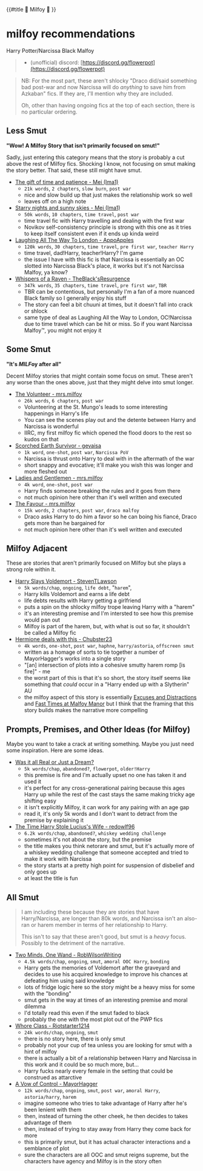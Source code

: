 {{#title 🍑 Milfoy 🍑 }}
# milfoy recommendations

Harry Potter/Narcissa Black Malfoy

> * (unofficial) discord: [https://discord.gg/flowerpot](https://discord.gg/flowerpot) 

> NB: For the most part, these aren't shlocky "Draco did/said something bad post-war and now Narcissa will do *anything* to save him from Azkaban" fics. If they are, I'll mention why they are included.
>
> Oh, other than having ongoing fics at the top of each section, there is no particular ordering.

## Less Smut

**"Wow! A Milfoy Story that isn't primarily focused on smut!"**

Sadly, just entering this category means that the story is probably a cut above the rest of Milfoy fics. Shocking I know, not focusing on smut making the story better. That said, these still might have smut.

- [The gift of time and patience - Mei (Ima1)](https://archiveofourown.org/works/30425877)
    - `21k words`, `2 chapters`, `slow burn`, `post war` 
    - nice and slow build up that just makes the relationship work so well
    - leaves off on a high note
- [Starry nights and sunny skies - Mei (Ima1)](https://archiveofourown.org/works/25129696)
    - `50k words`, `10 chapters`, `time travel`, `post war`
    - time travel fic with Harry travelling and dealing with the first war
    - Novikov self-consistency principle is strong with this one as it tries to keep itself consistent even if it ends up kinda weird
- [Laughing All The Way To London - AppoApples](https://archiveofourown.org/works/31505039)
    - `120k words`, `30 chapters`, `time travel`, `pre first war`, `teacher Harry`
    - time travel, dad!Harry, teacher!Harry? I'm game
    - the issue I have with this fic is that Narcissa is essentially an OC slotted into Narcissa Black's place, it works but it's not Narcissa Malfoy, ya know?
- [Whispers of a Raven - TheBlack'sResurgence](https://www.fanfiction.net/s/13864586/1/Whispers-of-a-Raven)
    - `347k words`, `35 chapters`, `time travel`, `pre first war`, `TBR`
    - TBR can be contentious, but personally I'm a fan of a more nuanced Black family so I generally enjoy his stuff
    - The story can feel a bit chuuni at times, but it doesn't fall into crack or shlock
    - same type of deal as Laughing All the Way to London, OC!Narcissa due to time travel which can be hit or miss. So if you want Narcissa Malfoy™, you might not enjoy it

## Some Smut

**"It's ***MILF***oy after all"**

Decent Milfoy stories that might contain some focus on smut. These aren't any worse than the ones above, just that they might delve into smut longer.

- [The Volunteer - mrs.milfoy](https://www.fanfiction.net/s/8621542/1/The-Volunteer)
    - `26k words`, `6 chapters`, `post war`
    - Volunteering at the St. Mungo's leads to some interesting happenings in Harry's life
    - You can see the scenes play out and the detente between Harry and Narcissa is wonderful
    - IIRC, my first milfoy fic which opened the flood doors to the rest so kudos on that
- [Scorched Earth Survivor - gevaisa](https://archiveofourown.org/works/35096245)
    - `1k word`, `one-shot`, `post war`, `Narcissa PoV`
    - Narcissa is thrust onto Harry to deal with in the aftermath of the war
    - short snappy and evocative; it'll make you wish this was longer and more fleshed out
- [Ladies and Gentlemen - mrs.milfoy](https://www.fanfiction.net/s/9766122/1/Ladies-and-Gentlemen)
    - `4k word`, `one-shot`, `post war`
    - Harry finds someone breaking the rules and it goes from there
    - not much opinion here other than it's well written and executed
- [The Favour - mrs.milfoy](https://www.fanfiction.net/s/10503844/1/The-Favour)
    - `15k words`, `2 chapters`, `post war`, `draco malfoy`
    - Draco asks Harry to do him a favor so he can boing his fiancé, Draco gets more than he bargained for
    - not much opinion here other than it's well written and executed


## Milfoy Adjacent

These are stories that aren't primarily focused on Milfoy but she plays a strong role within it.

- [Harry Slays Voldemort - StevenTLawson](https://archiveofourown.org/works/21677116)
    - `5k words/chap`, `ongoing`, `life debt`, "`harem`", 
    - Harry kills Voldemort and earns a life debt
    - life debts results with Harry getting a girlfriend
    - puts a spin on the shlocky milfoy trope leaving Harry with a "harem"
    - it's an interesting premise and I'm intersted to see how this premise would pan out
    - Milfoy is part of the harem, but, with what is out so far, it shouldn't be called a Milfoy fic
- [Hermione deals with this - Chubster23](https://archiveofourown.org/works/39598377)
    - `4k words`, `one-shot`, `post war`, `haphne`, `harry/astoria`, `offscreen smut`
    - written as a homage of sorts to tie together a number of MayorHagger's works into a single story
    - "[an] intersection of plots into a cohesive smutty harem romp [is fire]" - me
    - the worst part of this is that it's so short, the story itself seems like something that *could* occur in a "Harry ended up with a Slytherin" AU
    - the milfoy aspect of this story is essentially [Excuses and Distractions](https://archiveofourown.org/works/22336837) and [Fast Times at Malfoy Manor](https://archiveofourown.org/works/20206903) but I think that the framing that this story builds makes the narrative more compelling
    

## Prompts, Premises, and Other Ideas (for Milfoy)

Maybe you want to take a crack at writing something. Maybe you just need some inspiration. Here are some ideas.

- [Was it all Real or Just a Dream?](https://archiveofourown.org/works/32848348/chapters/81512050)
    - `5k words/chap`, `abandoned?`, `flowerpot`, `older!Harry`
    - this premise is fire and I'm actually upset no one has taken it and used it
    - it's perfect for any cross-generational pairing because this ages Harry up while the rest of the cast stays the same making tricky age shifting easy
    - it isn't explicitly Milfoy, it can work for any pairing with an age gap
    - read it, it's only 5k words and I don't want to detract from the premise by explaining it
- [The Time Harry Stole Lucius's Wife - redowlf96](https://www.fanfiction.net/s/13392602/1/The-Time-Harry-Stole-Lucius-s-Wife)
    - `6.2k words/chap`, `abandoned?`, `whiskey wedding challenge`
    - sometimes it's not about the story, but the premise
    - the title makes you think netorare and smut, but it's actually more of a whiskey wedding challenge that someone accepted and tried to make it work with Narcissa
    - the story starts at a pretty high point for suspension of disbelief and only goes up
    - at least the title is fun
    

## All Smut

>I am including these because they are stories that have Harry/Narcissa, are longer than 80k words, and Narcissa isn't an also-ran or harem member in terms of her relationship to Harry.
>
>This isn't to say that these aren't good, but smut is a *heavy* focus. Possibly to the detriment of the narrative.

- [Two Minds, One Wand - RobWilsonWriting](https://archiveofourown.org/works/40318890)
    - `4.5k words/chap`, `ongoing`, `smut`, `amoral OOC Harry`, `bonding`
    - Harry gets the memories of Voldemort after the graveyard and decides to use his acquired knowledge to improve his chances at defeating him using said knowledge
    - lots of fridge logic here so the story might be a heavy miss for some with the "bonding"
    - smut gets in the way at times of an interesting premise and moral dilemma
    - I'd totally read this even if the smut faded to black
    - probably the one with the most plot out of the PWP fics
- [Whore Class - Riotstarter1214](https://archiveofourown.org/works/42141555)
    - `24k words/chap`, `ongoing`, `smut`
    - there is no story here, there is only smut
    - probably not your cup of tea unless you are looking for smut with a hint of milfoy
    - there is actually a bit of a relationship between Harry and Narcissa in this work and it could be so much more, but...
    - Harry fucks nearly every female in the setting that could be construed as attarctive
- [A Vow of Control - MayorHagger](https://archiveofourown.org/works/22488859)
    - `12k words/chap`, `ongoing`, `smut`, `post war`, `amoral Harry`, `astoria/harry`, `harem`
    - imagine someone who tries to take advantage of Harry after he's been lenient with them
    - then, instead of turning the other cheek, he then decides to takes advantage of them
    - then, instead of trying to stay away from Harry they come back for more
    - this is primarily smut, but it has actual character interactions and a semblance of plot
    - sure the characters are all OOC and smut reigns supreme, but the characters have agency and Milfoy is in the story often

